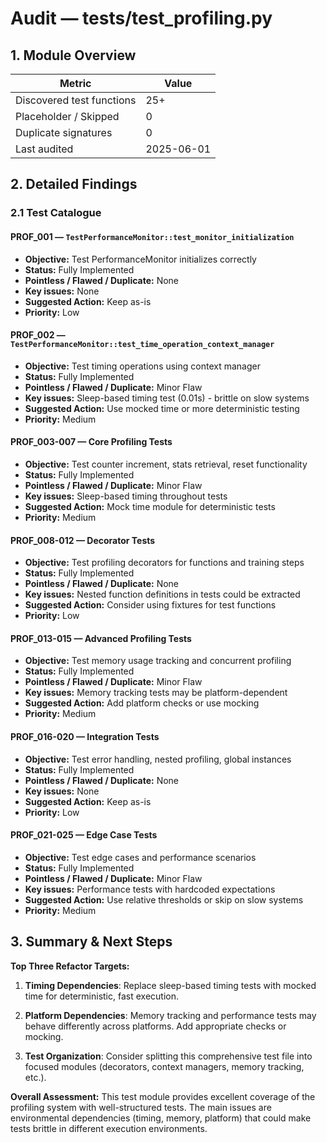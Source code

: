 <!--
⚠️ AUTO-GENERATED BY TestAuditBot — do not edit by hand.
Run `make audit-tests` to refresh.
-->

# Audit — tests/test_profiling.py

## 1. Module Overview
| Metric | Value |
| ------ | ----- |
| Discovered test functions | 25+ |
| Placeholder / Skipped | 0 |
| Duplicate signatures | 0 |
| Last audited | 2025-06-01 |

## 2. Detailed Findings
### 2.1 Test Catalogue

#### PROF_001 — `TestPerformanceMonitor::test_monitor_initialization`
* **Objective:** Test PerformanceMonitor initializes correctly
* **Status:** Fully Implemented
* **Pointless / Flawed / Duplicate:** None
* **Key issues:** None
* **Suggested Action:** Keep as-is
* **Priority:** Low

#### PROF_002 — `TestPerformanceMonitor::test_time_operation_context_manager`
* **Objective:** Test timing operations using context manager
* **Status:** Fully Implemented
* **Pointless / Flawed / Duplicate:** Minor Flaw
* **Key issues:** Sleep-based timing test (0.01s) - brittle on slow systems
* **Suggested Action:** Use mocked time or more deterministic testing
* **Priority:** Medium

#### PROF_003-007 — Core Profiling Tests
* **Objective:** Test counter increment, stats retrieval, reset functionality
* **Status:** Fully Implemented
* **Pointless / Flawed / Duplicate:** Minor Flaw
* **Key issues:** Sleep-based timing throughout tests
* **Suggested Action:** Mock time module for deterministic tests
* **Priority:** Medium

#### PROF_008-012 — Decorator Tests
* **Objective:** Test profiling decorators for functions and training steps
* **Status:** Fully Implemented
* **Pointless / Flawed / Duplicate:** None
* **Key issues:** Nested function definitions in tests could be extracted
* **Suggested Action:** Consider using fixtures for test functions
* **Priority:** Low

#### PROF_013-015 — Advanced Profiling Tests
* **Objective:** Test memory usage tracking and concurrent profiling
* **Status:** Fully Implemented
* **Pointless / Flawed / Duplicate:** Minor Flaw
* **Key issues:** Memory tracking tests may be platform-dependent
* **Suggested Action:** Add platform checks or use mocking
* **Priority:** Medium

#### PROF_016-020 — Integration Tests
* **Objective:** Test error handling, nested profiling, global instances
* **Status:** Fully Implemented
* **Pointless / Flawed / Duplicate:** None
* **Key issues:** None
* **Suggested Action:** Keep as-is
* **Priority:** Low

#### PROF_021-025 — Edge Case Tests
* **Objective:** Test edge cases and performance scenarios
* **Status:** Fully Implemented
* **Pointless / Flawed / Duplicate:** Minor Flaw
* **Key issues:** Performance tests with hardcoded expectations
* **Suggested Action:** Use relative thresholds or skip on slow systems
* **Priority:** Medium

## 3. Summary & Next Steps

**Top Three Refactor Targets:**

1. **Timing Dependencies**: Replace sleep-based timing tests with mocked time for deterministic, fast execution.

2. **Platform Dependencies**: Memory tracking and performance tests may behave differently across platforms. Add appropriate checks or mocking.

3. **Test Organization**: Consider splitting this comprehensive test file into focused modules (decorators, context managers, memory tracking, etc.).

**Overall Assessment:** This test module provides excellent coverage of the profiling system with well-structured tests. The main issues are environmental dependencies (timing, memory, platform) that could make tests brittle in different execution environments.

